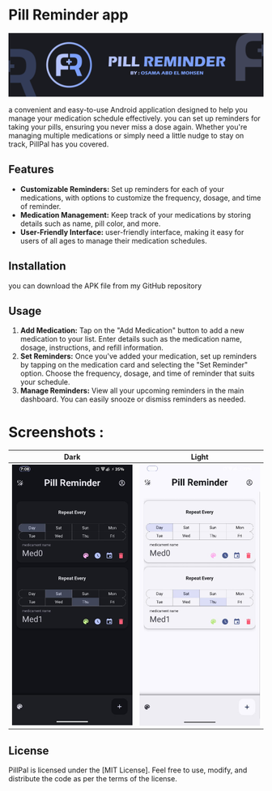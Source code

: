 # Pill Reminder app

![alt text](Assets/fourm-10.png)


a convenient and easy-to-use Android application designed to help you manage your medication schedule effectively. you can set up reminders for taking your pills, ensuring you never miss a dose again. Whether you're managing multiple medications or simply need a little nudge to stay on track, PillPal has you covered.

## Features

- **Customizable Reminders:** Set up reminders for each of your medications, with options to customize the frequency, dosage, and time of reminder.
- **Medication Management:** Keep track of your medications by storing details such as name, pill color, and more.
- **User-Friendly Interface:** user-friendly interface, making it easy for users of all ages to manage their medication schedules.


## Installation

   you can download the APK file from my GitHub repository

## Usage

1. **Add Medication:** Tap on the "Add Medication" button to add a new medication to your list. Enter details such as the medication name, dosage, instructions, and refill information.
2. **Set Reminders:** Once you've added your medication, set up reminders by tapping on the medication card and selecting the "Set Reminder" option. Choose the frequency, dosage, and time of reminder that suits your schedule.
3. **Manage Reminders:** View all your upcoming reminders in the main dashboard. You can easily snooze or dismiss reminders as needed.


# Screenshots : 

|   **Dark**    |    **Light**   |
|---|---|
| <img src="Assets/dark.jpg" alt="drawing" style="width:300px;"/> | <img src="Assets/light.jpg" alt="drawing" style="width:300px;"/> |


## License

PillPal is licensed under the [MIT License]. Feel free to use, modify, and distribute the code as per the terms of the license.

